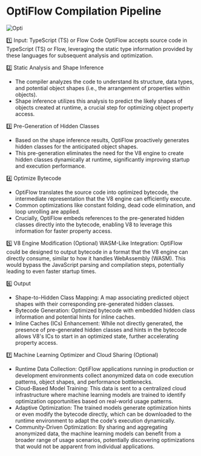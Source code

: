 # OptiFlow Compilation Pipeline

![Opti](https://github.com/user-attachments/assets/679a4dc2-2f30-40f0-97b8-325d69204ff6)


1️⃣ Input: TypeScript (TS) or Flow Code
OptiFlow accepts source code in TypeScript (TS) or Flow, leveraging the static type information provided by these languages for subsequent analysis and optimization.

2️⃣ Static Analysis and Shape Inference
- The compiler analyzes the code to understand its structure, data types, and potential object shapes (i.e., the arrangement of properties within objects).
- Shape inference utilizes this analysis to predict the likely shapes of objects created at runtime, a crucial step for optimizing object property access.

3️⃣ Pre-Generation of Hidden Classes
- Based on the shape inference results, OptiFlow proactively generates hidden classes for the anticipated object shapes.
- This pre-generation eliminates the need for the V8 engine to create hidden classes dynamically at runtime, significantly improving startup and execution performance.

4️⃣ Optimize Bytecode
- OptiFlow translates the source code into optimized bytecode, the intermediate representation that the V8 engine can efficiently execute.
- Common optimizations like constant folding, dead code elimination, and loop unrolling are applied.
- Crucially, OptiFlow embeds references to the pre-generated hidden classes directly into the bytecode, enabling V8 to leverage this information for faster property access.

5️⃣ V8 Engine Modification (Optional)
WASM-Like Integration: OptiFlow could be designed to output bytecode in a format that the V8 engine can directly consume, similar to how it handles WebAssembly (WASM). This would bypass the JavaScript parsing and compilation steps, potentially leading to even faster startup times.

6️⃣ Output
- Shape-to-Hidden Class Mapping: A map associating predicted object shapes with their corresponding pre-generated hidden classes.
- Bytecode Generation: Optimized bytecode with embedded hidden class information and potential hints for inline caches.
- Inline Caches (ICs) Enhancement: While not directly generated, the presence of pre-generated hidden classes and hints in the bytecode allows V8's ICs to start in an optimized state, further accelerating property access.

7️⃣ Machine Learning Optimizer and Cloud Sharing (Optional)
- Runtime Data Collection: OptiFlow applications running in production or development environments collect anonymized data on code execution patterns, object shapes, and performance bottlenecks.
- Cloud-Based Model Training: This data is sent to a centralized cloud infrastructure where machine learning models are trained to identify optimization opportunities based on real-world usage patterns.
- Adaptive Optimization: The trained models generate optimization hints or even modify the bytecode directly, which can be downloaded to the runtime environment to adapt the code's execution dynamically.
- Community-Driven Optimization: By sharing and aggregating anonymized data, the machine learning models can benefit from a broader range of usage scenarios, potentially discovering optimizations that would not be apparent from individual applications.
